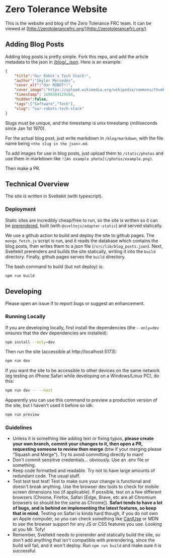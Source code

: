 # Zero Tolerance Website
This is the website and blog of the Zero Tolerance FRC team.
It can be viewed at [http://zerotolerancefrc.org/](http://zerotolerancefrc.org/)

## Adding Blog Posts
Adding blog posts is pretty simple. Fork this repo, and add the article metadata to the json in [/blog/_.json](/blog/_.json). Here is an example:

```json
{
    "title":"Our Robot's Tech Stack!",
    "author":"Skyler Mercedes",
    "cover_alt":"Our ROBOT!!",
    "cover_image":"https://upload.wikimedia.org/wikipedia/commons/thumb/8/84/Toyota_Robot_at_Toyota_Kaikan.jpg/172px-Toyota_Robot_at_Toyota_Kaikan.jpg",
    "timestamp": 1690304129164,
    "hidden":false,
    "tags":["Software","Tech"],
    "slug": "our-robots-tech-stack"
}
```

Slugs must be unique, and the timestamp is unix timestamp (milliseconds since Jan 1st 1970).

For the actual blog post, just write markdown in `/blog/markdown`, with the file name being `<the slug in the json>.md`.

To add images for use in blog posts, just upload them to `/static/photos` and use them in markdown like `![An example photo](/photos/example.png)`.

Then make a PR.

## Technical Overview
The site is written in Sveltekit (with typescript).

### Deployment
Static sites are incredibly cheap/free to run, so the site is written so it can be [prerendered](https://kit.svelte.dev/docs/glossary#prerendering), built (with `@sveltejs/adapter-static`) and served statically.

We use a github action to build and deploy the site to github pages. The `mongo_fetch.js` script is run, and it reads the database which contains the blog posts, then writes them to a json file (`/src/lib/blog_posts.json`). Next, Sveltekit prerenders and builds the site statically, writing it into the `build` directory. Finally, github pages serves the `build` directory.

The bash command to build (but not deploy) is:

```bash
npm run build
```

## Developing
Please open an issue if to report bugs or suggest an enhancement.

### Running Locally
If you are developing locally, first install the dependencies (the `--only=dev` ensures that the dev dependencies are installed):

```bash
npm install --only=dev
```

Then run the site (accessible at http://localhost:5173):

```bash
npm run dev
```

If you want the site to be accessible to other devices on the same network (eg testing on iPhone Safari while developing on a Windows/Linux PC), do this:

```bash
npm run dev -- --host
```

Apparently you can use this command to preview a production version of the site, but I haven't used it before so idk:

```bash
npm run preview
```

### Guidelines
- Unless it is something like adding text or fixing typos, **please create your own branch, commit your changes to it, then open a PR, requesting someone to review then merge** (btw if your merging please "Squash and Merge"). Try to avoid committing directly to main!
- Don't commit sensitive credentials... obviously. Use an .env file or something.
- Keep code formatted and readable. Try not to have large amounts of redundant code. The usual stuff.
- Test test test test! Test to make sure your change is functional and doesn't break anything. Use the browser dev tools to check for mobile screen dimensions too (if applicable). If possible, test on a few different browsers (Chrome, Firefox, Safari [Edge, Brave, etc are all Chromium browsers so should be the same as Chrome]). **Safari tends to have a lot of bugs, and is behind on implementing the latest features, so keep that in mind.** Testing on Safari is kinda hard though, if you do not own an Apple computer, so you can check something like [CanIUse](https://caniuse.com/) or MDN to see the browser support for any JS or CSS features you use. Looking at you Mr. Tofy!
- Remember, Sveltekit needs to prerender and statically build the site, so don't add anything that isn't compatible with prerendering, since the build will fail, and it won't deploy. Run `npm run build` and make sure it is successful.
